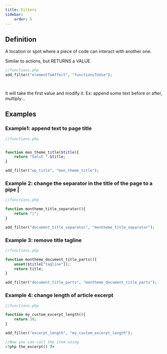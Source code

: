 ```yaml
---
title: Filters
sidebar:
    order: 5
---
```

## Definition
 
 A location or spot where a piece of code can interact with another one.

Similar to actions, but RETURNS a VALUE.
```php
//functions.php
add_filter("elementToAffect", "functionsToUse");




```
It will take the first value and modify it. Ex: append some text before or after, multiply...

## Examples

### Example1: append text to page title

```php
//functions.php


function mon_theme_title($title){
	return "Salut ".$title;
}

add_filter("wp_title", "mon_theme_title");
```

### Example 2: change the separator in the title of the page to a pipe |

```php
//functions.php

function montheme_title_separator(){
	return "|";
}

add_filter("document_title_separator", "montheme_title_separator");
```

### Example 3: remove title tagline

```php
//functions.php

function montheme_document_title_parts(){
	unset($title["tagline"]);
	return title;
}

add_filter("document_title_parts", "montheme_document_title_parts");
```


### Example 4: change length of article excerpt

```php
//functions.php

function my_custom_excerpt_length(){
	return 30;
}

add_filter("excerpt_length", "my_custom_excerpt_length");

//Now you can call the item using
<?php the_excerpt() ?>
```


